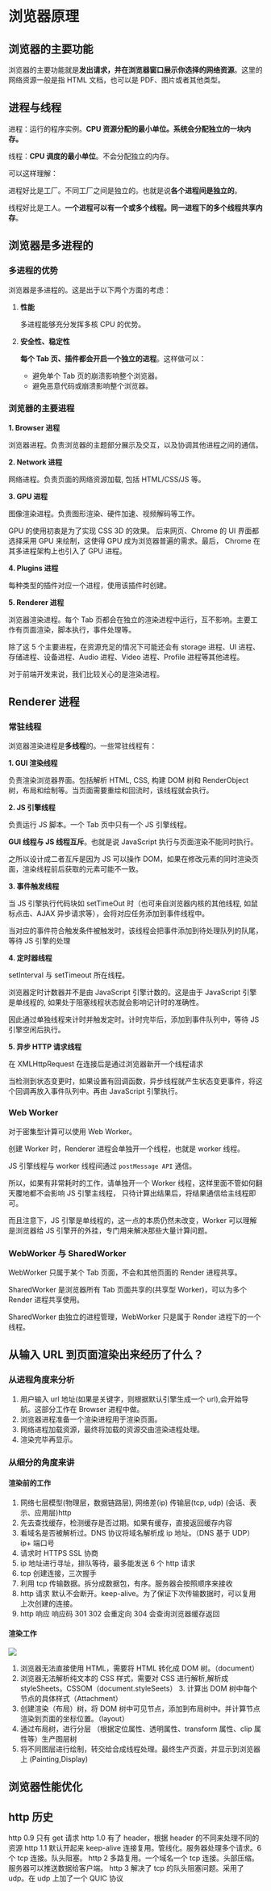 <!--
 * Author  rhys.zhao
 * Date  2023-05-26 13:46:34
 * LastEditors  rhys.zhao
 * LastEditTime  2023-07-06 15:46:28
 * Description
-->

# 浏览器原理

## 浏览器的主要功能

浏览器的主要功能就是**发出请求，并在浏览器窗口展示你选择的网络资源**。这里的网络资源一般是指 HTML 文档，也可以是 PDF、图片或者其他类型。

## 进程与线程

进程：运行的程序实例。**CPU 资源分配的最小单位。系统会分配独立的一块内存。**

线程：**CPU 调度的最小单位**。不会分配独立的内存。

可以这样理解：

进程好比是工厂。不同工厂之间是独立的。也就是说**各个进程间是独立的**。

线程好比是工人。**一个进程可以有一个或多个线程。同一进程下的多个线程共享内存**。

## 浏览器是多进程的

### 多进程的优势

浏览器是多进程的。这是出于以下两个方面的考虑：

1. **性能**

   多进程能够充分发挥多核 CPU 的优势。

2. **安全性、稳定性**

   **每个 Tab 页、插件都会开启一个独立的进程**。这样做可以：

   - 避免单个 Tab 页的崩溃影响整个浏览器。
   - 避免恶意代码或崩溃影响整个浏览器。

### 浏览器的主要进程

**1. Browser 进程**

浏览器进程。负责浏览器的主题部分展示及交互，以及协调其他进程之间的通信。

**2. Network 进程**

网络进程。负责页面的网络资源加载, 包括 HTML/CSS/JS 等。

**3. GPU 进程**

图像渲染进程。负责图形渲染、硬件加速、视频解码等工作。

GPU 的使用初衷是为了实现 CSS 3D 的效果。 后来网页、Chrome 的 UI 界面都选择采用 GPU 来绘制，这使得 GPU 成为浏览器普遍的需求。最后， Chrome 在其多进程架构上也引入了 GPU 进程。

**4. Plugins 进程**

每种类型的插件对应一个进程，使用该插件时创建。

**5. Renderer 进程**

浏览器渲染进程。每个 Tab 页都会在独立的渲染进程中运行，互不影响。主要工作有页面渲染，脚本执行，事件处理等。

除了这 5 个主要进程，在资源充足的情况下可能还会有 storage 进程、UI 进程、存储进程、设备进程、Audio 进程、Video 进程、Profile 进程等其他进程。

对于前端开发来说，我们比较关心的是渲染进程。

## Renderer 进程

### 常驻线程

浏览器渲染进程是**多线程**的。一些常驻线程有：

**1. GUI 渲染线程**

负责渲染浏览器界面。包括解析 HTML, CSS, 构建 DOM 树和 RenderObject 树，布局和绘制等。当页面需要重绘和回流时，该线程就会执行。

**2. JS 引擎线程**

负责运行 JS 脚本。一个 Tab 页中只有一个 JS 引擎线程。

**GUI 线程与 JS 线程互斥**。也就是说 JavaScript 执行与页面渲染不能同时执行。

之所以设计成二者互斥是因为 JS 可以操作 DOM，如果在修改元素的同时渲染页面，渲染线程前后获取的元素可能不一致。

**3. 事件触发线程**

当 JS 引擎执行代码块如 setTimeOut 时（也可来自浏览器内核的其他线程, 如鼠标点击、AJAX 异步请求等），会将对应任务添加到事件线程中。

当对应的事件符合触发条件被触发时，该线程会把事件添加到待处理队列的队尾，等待 JS 引擎的处理

**4. 定时器线程**

setInterval 与 setTimeout 所在线程。

浏览器定时计数器并不是由 JavaScript 引擎计数的。这是由于 JavaScript 引擎是单线程的, 如果处于阻塞线程状态就会影响记计时的准确性。

因此通过单独线程来计时并触发定时。计时完毕后，添加到事件队列中，等待 JS 引擎空闲后执行。

**5. 异步 HTTP 请求线程**

在 XMLHttpRequest 在连接后是通过浏览器新开一个线程请求

当检测到状态变更时，如果设置有回调函数，异步线程就产生状态变更事件，将这个回调再放入事件队列中。再由 JavaScript 引擎执行。

### Web Worker

对于密集型计算可以使用 Web Worker。

创建 Worker 时，Renderer 进程会单独开一个线程，也就是 worker 线程。

JS 引擎线程与 worker 线程间通过 `postMessage API` 通信。

所以，如果有非常耗时的工作，请单独开一个 Worker 线程，这样里面不管如何翻天覆地都不会影响 JS 引擎主线程，
只待计算出结果后，将结果通信给主线程即可。

而且注意下，JS 引擎是单线程的，这一点的本质仍然未改变，Worker 可以理解是浏览器给 JS 引擎开的外挂，专门用来解决那些大量计算问题。

### WebWorker 与 SharedWorker

WebWorker 只属于某个 Tab 页面，不会和其他页面的 Render 进程共享。

SharedWorker 是浏览器所有 Tab 页面共享的(共享型 Worker)，可以为多个 Render 进程共享使用。

SharedWorker 由独立的进程管理，WebWorker 只是属于 Render 进程下的一个线程。

## 从输入 URL 到页面渲染出来经历了什么？

### 从进程角度来分析

1. 用户输入 url 地址(如果是关键字，则根据默认引擎生成一个 url),会开始导航。这部分工作在 Browser 进程中做。
2. 浏览器进程准备一个渲染进程用于渲染页面。
3. 网络进程加载资源，最终将加载的资源交由渲染进程处理。
4. 渲染完毕再显示。

### 从细分的角度来讲

#### 渲染前的工作

1. 网络七层模型(物理层，数据链路层), 网络差(ip) 传输层(tcp, udp) (会话、表示、应用层)http
2. 先去查找缓存，检测缓存是否过期。如果有缓存，直接返回缓存内容
3. 看域名是否被解析过。DNS 协议将域名解析成 ip 地址。（DNS 基于 UDP） ip+ 端口号
4. 请求时 HTTPS SSL 协商
5. ip 地址进行寻址，排队等待，最多能发送 6 个 http 请求
6. tcp 创建连接，三次握手
7. 利用 tcp 传输数据。拆分成数据包，有序。服务器会按照顺序来接收
8. http 请求 默认不会断开。keep-alive。为了保证下次传输数据时，可以复用上次创建的连接。
9. http 响应 响应码 301 302 会重定向 304 会查询浏览器缓存返回

#### 渲染工作

![](../images/browser/render-flow.png)

1. 浏览器无法直接使用 HTML，需要将 HTML 转化成 DOM 树。（document）
2. 浏览器无法解析纯文本的 CSS 样式，需要对 CSS 进行解析,解析成 styleSheets。CSSOM（document.styleSeets） 3. 计算出 DOM 树中每个节点的具体样式（Attachment）
3. 创建渲染（布局）树，将 DOM 树中可见节点，添加到布局树中。并计算节点渲染到页面的坐标位置。（layout）
4. 通过布局树，进行分层 （根据定位属性、透明属性、transform 属性、clip 属性等）生产图层树
5. 将不同图层进行绘制，转交给合成线程处理。最终生产页面，并显示到浏览器上 (Painting,Display)

## 浏览器性能优化

## http 历史

http 0.9 只有 get 请求
http 1.0 有了 header，根据 header 的不同来处理不同的资源
http 1.1 默认开起来 keep-alive 连接复用。管线化。服务器处理多个请求。6 个 tcp 连接。队头阻塞。
http 2 多路复用。一个域名一个 tcp 连接。头部压缩。服务器可以推送数据给客户端。
http 3 解决了 tcp 的队头阻塞问题。采用了 udp。在 udp 上加了一个 QUIC 协议
